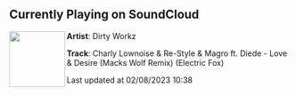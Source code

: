 ## Currently Playing on SoundCloud

[<img align="left" width="100" src="https://i1.sndcdn.com/artworks-pwDkJHYepuwIE3Ly-KmknzA-t500x500.jpg">](https://soundcloud.com/dirtyworkzofficial/charly-lownoise-re-style-magro-ft-diede-love-desire-macks-wolf-remix-electric-fox)

**Artist**: Dirty Workz 

**Track**: Charly Lownoise & Re-Style & Magro ft. Diede - Love & Desire (Macks Wolf Remix) (Electric Fox)

Last updated at 02/08/2023 10:38
